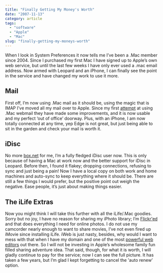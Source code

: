 ```yaml
---
title: "Finally Getting My Money's Worth"
date: "2007-11-13"
category: article
tags:
  - "software"
  - "Apple"
  - "Mac"
slug: "finally-getting-my-moneys-worth"
---
```


When I look in System Preferences it now tells me I’ve been a .Mac member since 2004. Since I purchased my first Mac I have signed up to Apple’s own web service, but until the last few weeks I have only ever used a .mac email address. Now armed with Leopard and an iPhone, I can finally see the point in the service and have changed my work to use it more.

## Mail
First off, I’m now using .Mac mail as it should be, using the magic that is IMAP I’ve moved all my mail over to Apple. Since my first [attempt](https://adamchamberlin.info/2006/11/mac-webmail-woes/) at using .Mac webmail they have made some improvements, and it is now usable and my perfect ‘out of office’ doorway. Plus, with an iPhone, I am now totally connected at any time, yep Edge is not great, but just being able to sit in the garden and check your mail is worth it.

## iDisc
No more [box.net](https://www.box.com/en-gb/) for me, I’m a fully fledged iDisc user now. This is only because of having a Mac at work now and the better support for iDisc in Leopard. Before then, I found it flakey; dropping connections, refusing to sync and just being a pain! Now I have a local copy on both work and home machines and auto-sync to keep everything where it should be. There are still a few things I would prefer, but the positive point out weigh the negative. Ease people, it’s just about making things easier.

## The iLife Extras
Now you might think I will take this further with all the iLife/.Mac goodies. Sorry but no joy, I have no reason for sharing my iPhoto library; I’m [Flickr'ed](https://www.flickr.com/photos/funkylarma/) and that does everything I need for online photos. I do not use my camcorder nearly enough to want to share movies, I’ve not even fired up iMovie since installing iLife. iWeb is just nasty, besides, why would I want to mess with that when I have my domain and one of the most [powerful web editors](https://adamchamberlin.info/2007/04/panic-coda-alert/) out there. So I will not be investing in Apple’s wholesome family fun filled sharing adventure idea. That said, though, for what it is worth, I will gladly continue to pay for the service; now I can see the full picture. It has taken a few years, but I’m glad I kept forgetting to cancel the 'auto renew’ option.
